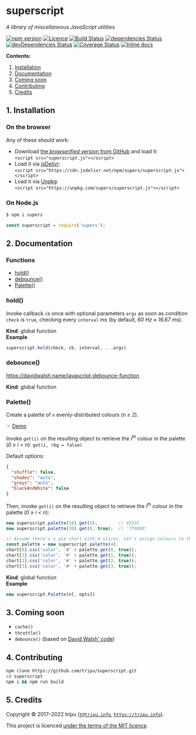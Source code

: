# superscript

*A library of miscellaneous JavaScript utilities*

[![npm version](https://img.shields.io/npm/v/supers.svg)](https://npmjs.org/package/supers)
[![Licence](https://img.shields.io/npm/l/supers.svg)](https://github.com/tripu/superscript/blob/master/LICENSE.md)
[![Build Status](https://app.travis-ci.com/tripu/superscript.svg?branch=master)](https://app.travis-ci.com/tripu/superscript)
[![dependencies Status](https://david-dm.org/tripu/superscript/status.svg)](https://david-dm.org/tripu/superscript)
[![devDependencies Status](https://david-dm.org/tripu/superscript/dev-status.svg)](https://david-dm.org/tripu/superscript?type=dev)
[![Coverage Status](https://coveralls.io/repos/github/tripu/superscript/badge.svg?branch=master)](https://coveralls.io/github/tripu/superscript?branch=master)
[![Inline docs](https://inch-ci.org/github/tripu/superscript.svg?branch=master)](https://inch-ci.org/github/tripu/superscript)

**Contents:**

1. [Installation](#1-installation)
1. [Documentation](#2-documentation)
1. [Coming soon](#3-coming-soon)
1. [Contributing](#4-contributing)
1. [Credits](#5-credits)

## 1. Installation

### On the browser

Any of these should work:

* Download [the *browserified* version from GitHub](https://raw.githubusercontent.com/tripu/superscript/master/superscript.js) and load it:  
  `<script src="superscript.js"></script>`
* Load it via [jsDelivr](https://www.jsdelivr.com/):  
  `<script src="https://cdn.jsdelivr.net/npm/supers/superscript.js"></script>`
* Load it via [Unpkg](https://unpkg.com/):  
`<script src="https://unpkg.com/supers/superscript.js"></script>`

### On Node.js

```bash
$ npm i supers
```

```javascript
const superscript = require('supers');
```

## 2. Documentation

### Functions

* [hold()](#hold)
* [debounce()](#debounce)
* [Palette()](#Palette)

<a name="hold"></a>

### hold()
Invoke callback `cb` once with optional parameters `args` as soon as condition `check` is `true`, checking every `interval` *ms*
(by default, *60 Hz ≈ 16.67 ms*).

**Kind**: global function  
**Example**  
```js
superscript.hold(check, cb, interval, ...args)
```
<a name="debounce"></a>

### debounce()
https://davidwalsh.name/javascript-debounce-function

**Kind**: global function  
<a name="Palette"></a>

### Palette()
Create a palette of `n` evenly-distributed colours (*n ≥ 2*).

&#9758; [Demo](https://codepen.io/tripu/full/JEMBoN)

Invoke <code>get(i)</code> on the resulting object to retrieve the <em>i<sup>th</sup></em> colour in the palette (<em>0 ≥ i < n</em>):
<code>get(i, rbg = false)</code>

Default options:

```json
{
  "shuffle": false,
  "shades": "auto",
  "greys": "auto",
  "blackAndWhite": false
}
```

Then, invoke `get(i)` on the resulting object to retrieve the *i<sup>th</sup>* colour in the palette (*0 ≥ i < n*):

```javascript
new superscript.palette(10).get(5);        // 65535
new superscript.palette(10).get(0, true);  // 'ff0000'
```

```javascript
// Assume there's a pie chart with 4 slices. Let's assign colours to them:
const palette = new superscript.palette(4);
chart[0].css('color', '#' + palette.get(0, true));
chart[1].css('color', '#' + palette.get(1, true));
chart[2].css('color', '#' + palette.get(2, true));
chart[3].css('color', '#' + palette.get(3, true));
```

**Kind**: global function  
**Example**  
```js
new superscript.Palette(n[, opts])
```

## 3. Coming soon

* `cache()`
* `throttle()`
* `debounce()` (based on [David Walsh' code](https://davidwalsh.name/javascript-debounce-function))

## 4. Contributing

```bash
npm clone https://github.com/tripu/superscript.git
cd superscript
npm i && npm run build
```

## 5. Credits

Copyright &copy; 2017&ndash;2022 tripu ([`t@tripu.info`](mailto:t@tripu.info), [`https://tripu.info`](https://tripu.info/)).

This project is licenced [under the terms of the MIT licence](https://github.com/tripu/superscript/blob/master/LICENSE.md).
